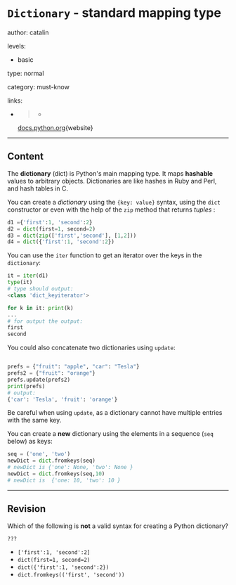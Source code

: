# `Dictionary` - standard mapping type
author: catalin

levels:

  - basic

type: normal

category: must-know

links:

  - >-
    [docs.python.org](https://docs.python.org/3.5/library/stdtypes.html#mapping-types-dict){website}

---
## Content

The **dictionary** (dict) is Python's main mapping type. It maps **hashable** values to arbitrary objects. Dictionaries are like hashes in Ruby and Perl, and hash tables in C.

You can create a *dictionary* using the `{key: value}` syntax, using the `dict` constructor or even with the help of the `zip` method that returns *tuples* :
```python
d1 ={'first':1, 'second':2}
d2 = dict(first=1, second=2)
d3 = dict(zip(['first','second'], [1,2]))
d4 = dict({'first':1, 'second':2})
```
You can use the `iter` function to get an iterator over the keys in the `dictionary`:
```python
it = iter(d1)
type(it)
# type should output:
<class 'dict_keyiterator'>

for k in it: print(k)
...
# for output the output:
first
second

```
You could also concatenate two dictionaries using `update`:
```python

prefs = {"fruit": "apple", "car": "Tesla"}
prefs2 = {"fruit": "orange"}
prefs.update(prefs2)
print(prefs)
# output:
{'car': 'Tesla', 'fruit': 'orange'}
```
Be careful when using `update`, as a dictionary cannot have multiple entries with the same key.

You can create a **new** dictionary using the elements in a sequence (`seq` below) as keys:
```python
seq = ('one', 'two')
newDict = dict.fromkeys(seq)
# newDict is {'one': None, 'two': None }
newDict = dict.fromkeys(seq,10)
# newDict is  {'one: 10, 'two': 10 }

```

---
## Revision

Which of the following is __not__ a valid syntax for creating a Python dictionary?
```
???
```
* `['first':1, 'second':2]`
* `dict(first=1, second=2)`
* `dict({'first':1, 'second':2})`
* `dict.fromkeys(('first', 'second'))`
